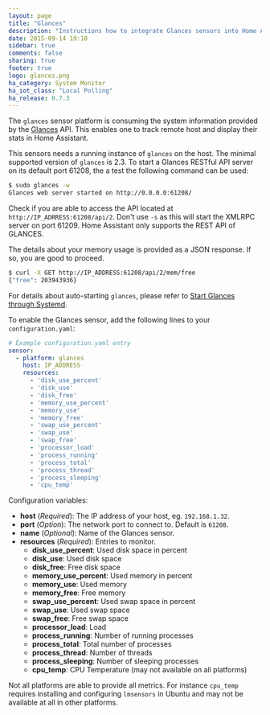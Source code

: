 ```yaml
---
layout: page
title: "Glances"
description: "Instructions how to integrate Glances sensors into Home Assistant."
date: 2015-09-14 19:10
sidebar: true
comments: false
sharing: true
footer: true
logo: glances.png
ha_category: System Monitor
ha_iot_class: "Local Polling"
ha_release: 0.7.3
---
```



The `glances` sensor platform is consuming the system information provided by the [Glances](https://github.com/nicolargo/glances) API. This enables one to track remote host and display their stats in Home Assistant.

This sensors needs a running instance of `glances` on the host. The minimal supported version of `glances` is 2.3.
To start a Glances RESTful API server on its default port 61208, the a test the following command can be used:

```bash
$ sudo glances -w
Glances web server started on http://0.0.0.0:61208/
```

Check if you are able to access the API located at `http://IP_ADRRESS:61208/api/2`. Don't use `-s` as this will start the XMLRPC server on port 61209. Home Assistant only supports the REST API of GLANCES.

The details about your memory usage is provided as a JSON response. If so, you are good to proceed.

```bash
$ curl -X GET http://IP_ADDRESS:61208/api/2/mem/free
{"free": 203943936}
```

For details about auto-starting `glances`, please refer to [Start Glances through Systemd](https://github.com/nicolargo/glances/wiki/Start-Glances-through-Systemd).

To enable the Glances sensor, add the following lines to your `configuration.yaml`:

```yaml
# Example configuration.yaml entry
sensor:
  - platform: glances
    host: IP_ADDRESS
    resources:
      - 'disk_use_percent'
      - 'disk_use'
      - 'disk_free'
      - 'memory_use_percent'
      - 'memory_use'
      - 'memory_free'
      - 'swap_use_percent'
      - 'swap_use'
      - 'swap_free'
      - 'processor_load'
      - 'process_running'
      - 'process_total'
      - 'process_thread'
      - 'process_sleeping'
      - 'cpu_temp'
```

Configuration variables:

- **host** (*Required*): The IP address of your host, eg. `192.168.1.32`.
- **port** (*Option*): The network port to connect to. Default is `61208`.
- **name** (*Optional*): Name of the Glances sensor.
- **resources** (*Required*): Entries to monitor.
  - **disk_use_percent**: Used disk space in percent
  - **disk_use**: Used disk space
  - **disk_free**: Free disk space
  - **memory_use_percent**: Used memory in percent
  - **memory_use**: Used memory
  - **memory_free**: Free memory
  - **swap_use_percent**: Used swap space in percent
  - **swap_use**: Used swap space
  - **swap_free**: Free swap space
  - **processor_load**: Load
  - **process_running**: Number of running processes
  - **process_total**: Total number of processes
  - **process_thread**: Number of threads
  - **process_sleeping**: Number of sleeping processes
  - **cpu_temp**: CPU Temperature (may not available on all platforms)

Not all platforms are able to provide all metrics. 
For instance `cpu_temp` requires installing and configuring `lmsensors` in Ubuntu and may not be available at all in other platforms.
